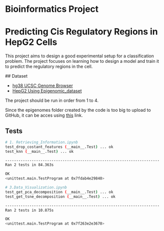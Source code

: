 # Bioinformatics Project
 
# Predicting Cis Regulatory Regions in HepG2 Cells

This project aims to design a good experimental setup for a classification problem. The project focuses on learning how to design a model and train it to predict the regulatory regions in the cell.

## Dataset

- [hg38 UCSC Genome Browser](https://genome.ucsc.edu/)
- [HepG2 Using Epigenomic_dataset](https://github.com/AnacletoLAB/epigenomic_dataset)

The project should be run in order from 1 to 4.

Since the epigenomes folder created by the code is too big to upload to GitHub, it can be acces using [this](https://drive.google.com/drive/folders/1H5HEQRTwYOrFAwnBe-81G8zjFOUuPro8?usp=sharing) link.

## Tests

```bash 
# 1. Retrieving_Information.ipynb
test_drop_costant_features (__main__.Test) ... ok
test_knn (__main__.Test) ... ok

----------------------------------------------------------------------
Ran 2 tests in 84.363s

OK
<unittest.main.TestProgram at 0x7fdab4e29840>
```
```bash 
# 3.Data_Visualization.ipynb
test_get_pca_decomposition (__main__.Test) ... ok
test_get_tsne_decomposition (__main__.Test) ... ok

----------------------------------------------------------------------
Ran 2 tests in 10.875s

OK
<unittest.main.TestProgram at 0x7f263e2e3670>
```
